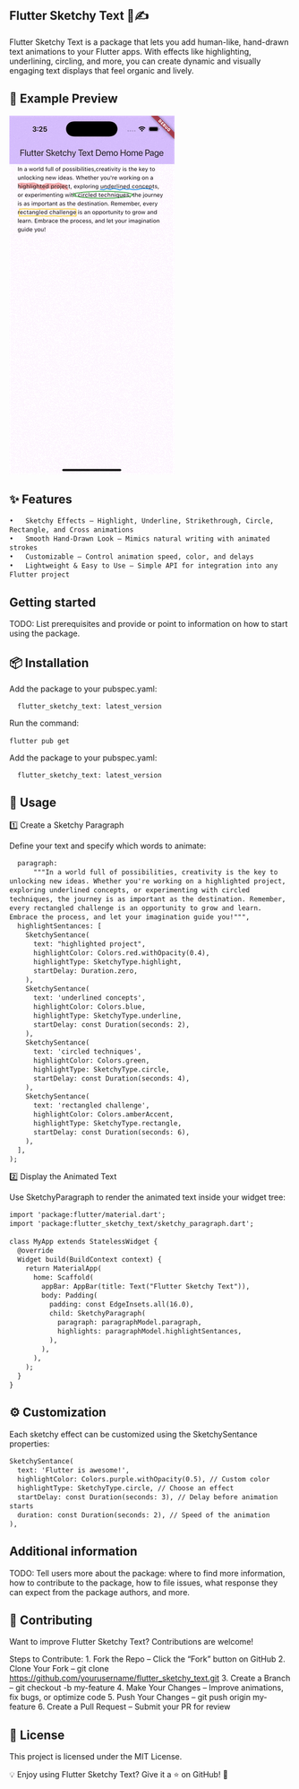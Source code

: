 ## Flutter Sketchy Text 🎨✍️

Flutter Sketchy Text is a package that lets you add human-like, hand-drawn text animations to your Flutter apps. With effects like highlighting, underlining, circling, and more, you can create dynamic and visually engaging text displays that feel organic and lively.

## 📸 Example Preview

![Animated Demo](assets/demo.gif)

## ✨ Features

    •	Sketchy Effects – Highlight, Underline, Strikethrough, Circle, Rectangle, and Cross animations
    •	Smooth Hand-Drawn Look – Mimics natural writing with animated strokes
    •	Customizable – Control animation speed, color, and delays
    •	Lightweight & Easy to Use – Simple API for integration into any Flutter project

## Getting started

TODO: List prerequisites and provide or point to information on how to
start using the package.

## 📦 Installation

Add the package to your pubspec.yaml:

```dependencies:
  flutter_sketchy_text: latest_version
```

Run the command:

`flutter pub get`

Add the package to your pubspec.yaml:

```dependencies:
  flutter_sketchy_text: latest_version
```

## 🚀 Usage

1️⃣ Create a Sketchy Paragraph

Define your text and specify which words to animate:

```SketchyModel paragraphModel = SketchyModel(
  paragraph:
      """In a world full of possibilities, creativity is the key to unlocking new ideas. Whether you're working on a highlighted project, exploring underlined concepts, or experimenting with circled techniques, the journey is as important as the destination. Remember, every rectangled challenge is an opportunity to grow and learn. Embrace the process, and let your imagination guide you!""",
  highlightSentances: [
    SketchySentance(
      text: "highlighted project",
      highlightColor: Colors.red.withOpacity(0.4),
      highlightType: SketchyType.highlight,
      startDelay: Duration.zero,
    ),
    SketchySentance(
      text: 'underlined concepts',
      highlightColor: Colors.blue,
      highlightType: SketchyType.underline,
      startDelay: const Duration(seconds: 2),
    ),
    SketchySentance(
      text: 'circled techniques',
      highlightColor: Colors.green,
      highlightType: SketchyType.circle,
      startDelay: const Duration(seconds: 4),
    ),
    SketchySentance(
      text: 'rectangled challenge',
      highlightColor: Colors.amberAccent,
      highlightType: SketchyType.rectangle,
      startDelay: const Duration(seconds: 6),
    ),
  ],
);
```

2️⃣ Display the Animated Text

Use SketchyParagraph to render the animated text inside your widget tree:

```
import 'package:flutter/material.dart';
import 'package:flutter_sketchy_text/sketchy_paragraph.dart';

class MyApp extends StatelessWidget {
  @override
  Widget build(BuildContext context) {
    return MaterialApp(
      home: Scaffold(
        appBar: AppBar(title: Text("Flutter Sketchy Text")),
        body: Padding(
          padding: const EdgeInsets.all(16.0),
          child: SketchyParagraph(
            paragraph: paragraphModel.paragraph,
            highlights: paragraphModel.highlightSentances,
          ),
        ),
      ),
    );
  }
}
```

## ⚙️ Customization

Each sketchy effect can be customized using the SketchySentance properties:

```
SketchySentance(
  text: 'Flutter is awesome!',
  highlightColor: Colors.purple.withOpacity(0.5), // Custom color
  highlightType: SketchyType.circle, // Choose an effect
  startDelay: const Duration(seconds: 3), // Delay before animation starts
  duration: const Duration(seconds: 2), // Speed of the animation
),
```

## Additional information

TODO: Tell users more about the package: where to find more information, how to
contribute to the package, how to file issues, what response they can expect
from the package authors, and more.

## 🤝 Contributing

Want to improve Flutter Sketchy Text? Contributions are welcome!

Steps to Contribute: 1. Fork the Repo – Click the “Fork” button on GitHub 2. Clone Your Fork – git clone https://github.com/yourusername/flutter_sketchy_text.git 3. Create a Branch – git checkout -b my-feature 4. Make Your Changes – Improve animations, fix bugs, or optimize code 5. Push Your Changes – git push origin my-feature 6. Create a Pull Request – Submit your PR for review

## 📜 License

This project is licensed under the MIT License.

💡 Enjoy using Flutter Sketchy Text? Give it a ⭐ on GitHub! 🚀
